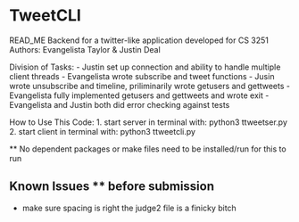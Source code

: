 # TweetCLI
READ_ME
Backend for a twitter-like application developed for CS 3251 
Authors: Evangelista Taylor & Justin Deal 

Division of Tasks: 
    - Justin set up connection and ability to handle multiple client threads
    - Evangelista wrote subscribe and tweet functions 
    - Jusin wrote unsubscribe and timeline, priliminarily wrote getusers and gettweets
    - Evangelista fully implemented getusers and gettweets and wrote exit
    - Evangelista and Justin both did error checking against tests

How to Use This Code:
    1. start server in terminal with: python3 ttweetser.py <port number>
    2. start client in terminal with: python3 ttweetcli.py <IP address> <port number> <username>

** No dependent packages or make files need to be installed/run for this to run


Known Issues ** before submission
------------
- make sure spacing is right 
the judge2 file is a finicky bitch 






